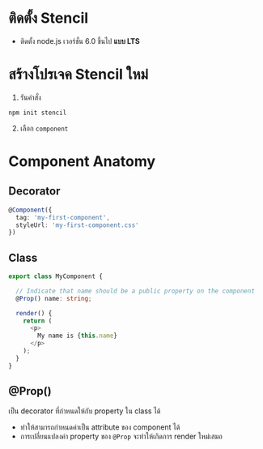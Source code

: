 # ติดตั้ง Stencil

- ติดตั้ง node.js เวอร์ชั่น 6.0 ขึ้นไป **แบบ LTS**

# สร้างโปรเจค Stencil ใหม่

1. รันคำสั่ง

```bash
npm init stencil
```

2. เลือก `component`

# Component Anatomy 

## Decorator 

```ts
@Component({
  tag: 'my-first-component',
  styleUrl: 'my-first-component.css'
})
```

## Class 

```ts
export class MyComponent {

  // Indicate that name should be a public property on the component
  @Prop() name: string;

  render() {
    return (
      <p>
        My name is {this.name}
      </p>
    );
  }
}
```

## @Prop()

เป็น decorator ที่กำหนดให้กับ property ใน class ได้ 

- ทำให้สามารถกำหนดค่าเป็น attribute ของ component ได้
- การเปลี่ยนแปลงค่า property ของ `@Prop` จะทำให้เกิดการ render ใหม่เสมอ
